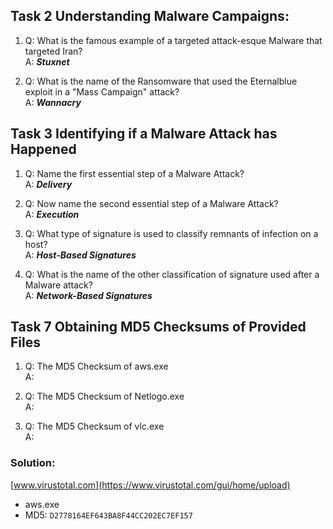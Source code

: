 ## Task 2 Understanding Malware Campaigns:
1. Q: What is the famous example of a targeted attack-esque Malware that targeted Iran?  
   A: ***Stuxnet***  
  
2. Q: What is the name of the Ransomware that used the Eternalblue exploit in a "Mass Campaign" attack?  
   A: <b>*Wannacry*</b>

## Task 3 Identifying if a Malware Attack has Happened 
1. Q: Name the first essential step of a Malware Attack?  
   A: <b>*Delivery*</b>  
  
2. Q: Now name the second essential step of a Malware Attack?  
   A: <b>*Execution*</b>  
  
3. Q: What type of signature is used to classify remnants of infection on a host?  
   A: <b>*Host-Based Signatures*</b>  
  
4. Q: What is the name of the other classification of signature used after a Malware attack?  
   A: <b>*Network-Based Signatures*</b>  
   
## Task 7 Obtaining MD5 Checksums of Provided Files 
1. Q: The MD5 Checksum of aws.exe  
   A:  
  
2. Q: The MD5 Checksum of Netlogo.exe  
   A:  
  
3. Q: The MD5 Checksum of vlc.exe  
   A:   
   
### Solution:
[www.virustotal.com](https://www.virustotal.com/gui/home/upload)

* aws.exe
* MD5: `D2778164EF643BA8F44CC202EC7EF157`
